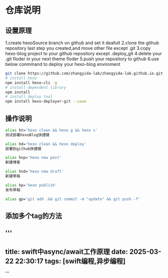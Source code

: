 # 仓库说明

## 设置原理

1.create hexoSource branch on github and set it deafult
2.clone the github repository last step you created,and move other file except .git
3.copy hexo-blog project to your github repository except .deploy_git
4.delete your .git floder in your next theme floder
5.push your repository to github
6.use below conmmand to deploy your hexo-blog enviroment

```bash
git clone https://github.com/zhangyida-lab/zhangyida-lab.github.io.git
# install hexo
npm install hexo-cli -g
# install dependent library
npm install 
# install deploy tool
npm install hexo-deployer-git --save

```

## 操作说明

```bash
alias ht='hexo clean && hexo g && hexo s'
测试部署hexoBlog快捷键

alias hd='hexo clean && hexo deploy'
部署到github快捷键

alias hnp='hexo new post'
新建博客

alias hnd='hexo new draft'
新建草稿

alias hp='hexo publish'
发布草稿

alias gp='git add .&& git commit -m "update" && git push -f'

```

## 添加多个tag的方法

'''
---
title: swift中async/await工作原理
date: 2025-03-22 22:30:17
tags: [swift编程,异步编程]
---
'''